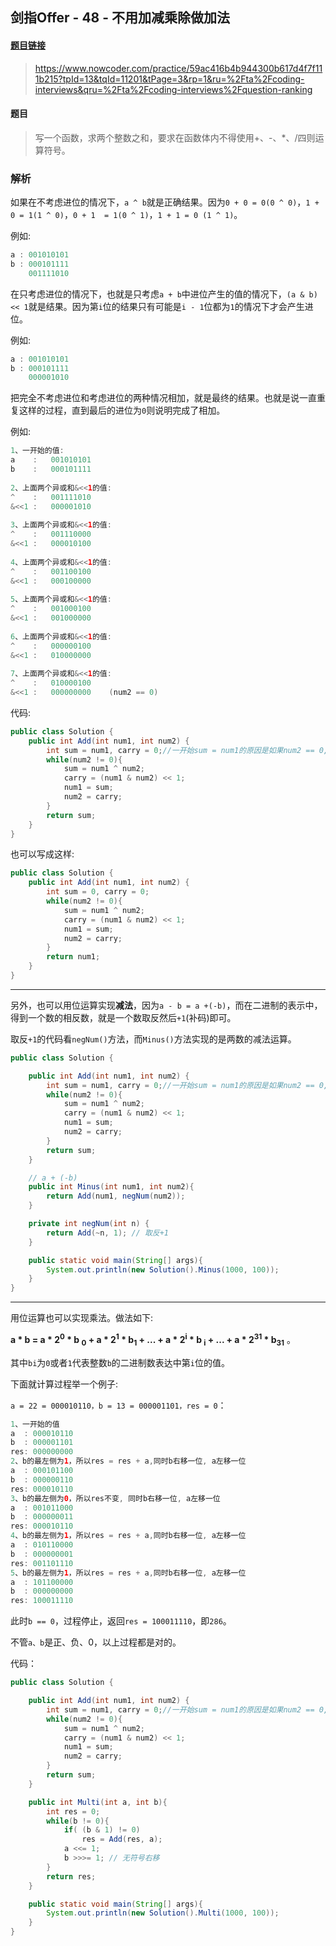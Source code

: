 ## 剑指Offer - 48 - 不用加减乘除做加法

#### [题目链接](https://www.nowcoder.com/practice/59ac416b4b944300b617d4f7f111b215?tpId=13&tqId=11201&tPage=3&rp=1&ru=%2Fta%2Fcoding-interviews&qru=%2Fta%2Fcoding-interviews%2Fquestion-ranking)


> https://www.nowcoder.com/practice/59ac416b4b944300b617d4f7f111b215?tpId=13&tqId=11201&tPage=3&rp=1&ru=%2Fta%2Fcoding-interviews&qru=%2Fta%2Fcoding-interviews%2Fquestion-ranking
#### 题目

> 写一个函数，求两个整数之和，要求在函数体内不得使用+、-、*、/四则运算符号。

### 解析

如果在不考虑进位的情况下，`a ^ b`就是正确结果。因为`0 + 0 = 0(0 ^ 0)`，`1 + 0 = 1(1 ^ 0)`，`0 + 1  = 1(0 ^ 1)`，`1 + 1 = 0 (1 ^ 1)`。

例如:

```java
a : 001010101
b : 000101111
    001111010
```

在只考虑进位的情况下，也就是只考虑`a + b`中进位产生的值的情况下，`(a & b) << 1`就是结果。因为第`i`位的结果只有可能是`i - 1`位都为`1`的情况下才会产生进位。

例如:

```java
a : 001010101
b : 000101111
    000001010
```

把完全不考虑进位和考虑进位的两种情况相加，就是最终的结果。也就是说一直重复这样的过程，直到最后的进位为`0`则说明完成了相加。

例如:

```java
1、一开始的值:
a    :   001010101
b    :   000101111
    
2、上面两个异或和&<<1的值:
^    :   001111010
&<<1 :   000001010
    
3、上面两个异或和&<<1的值:
^    :   001110000
&<<1 :   000010100
    
4、上面两个异或和&<<1的值:
^    :   001100100
&<<1 :   000100000
    
5、上面两个异或和&<<1的值:
^    :   001000100
&<<1 :   001000000
    
6、上面两个异或和&<<1的值:
^    :   000000100
&<<1 :   010000000
    
7、上面两个异或和&<<1的值:
^    :   010000100
&<<1 :   000000000    (num2 == 0)
```

代码:

```java
public class Solution {
    public int Add(int num1, int num2) {
        int sum = num1, carry = 0;//一开始sum = num1的原因是如果num2 == 0,后面我直接返回sum，而不是num1
        while(num2 != 0){
            sum = num1 ^ num2;
            carry = (num1 & num2) << 1;
            num1 = sum;
            num2 = carry;
        }
        return sum;
    }
}
```

也可以写成这样:

```java
public class Solution {
    public int Add(int num1, int num2) {
        int sum = 0, carry = 0;
        while(num2 != 0){
            sum = num1 ^ num2;
            carry = (num1 & num2) << 1;
            num1 = sum;
            num2 = carry;
        }
        return num1;
    }
}
```

***

另外，也可以用位运算实现**减法**，因为`a - b = a +(-b)`，而在二进制的表示中，得到一个数的相反数，就是一个数取反然后`+1`(补码)即可。

取反`+1`的代码看`negNum()`方法，而`Minus()`方法实现的是两数的减法运算。

```java
public class Solution {

    public int Add(int num1, int num2) {
        int sum = num1, carry = 0;//一开始sum = num1的原因是如果num2 == 0,后面我直接返回sum，而不是num1
        while(num2 != 0){
            sum = num1 ^ num2;
            carry = (num1 & num2) << 1;
            num1 = sum;
            num2 = carry;
        }
        return sum;
    }

    // a + (-b)
    public int Minus(int num1, int num2){
        return Add(num1, negNum(num2));
    }

    private int negNum(int n) {
        return Add(~n, 1); // 取反+1
    }

    public static void main(String[] args){
        System.out.println(new Solution().Minus(1000, 100));
    }
}
```

***

用位运算也可以实现乘法。做法如下:

**a * b = a * 2<sup>0</sup> * b <sub>0</sub> + a * 2<sup>1</sup> * b<sub>1</sub> + ... + a * 2<sup>i</sup> * b <sub>i</sub> + ... + a * 2<sup>31</sup> * b<sub>31</sub>** 。

其中`bi`为`0`或者`1`代表整数`b`的二进制数表达中第`i`位的值。

下面就计算过程举一个例子:

`a = 22 = 000010110，b = 13 = 000001101，res = 0`：

```java
1、一开始的值
a  : 000010110
b  : 000001101
res: 000000000
2、b的最左侧为1，所以res = res + a,同时b右移一位, a左移一位
a  : 000101100
b  : 000000110
res: 000010110
3、b的最左侧为0，所以res不变, 同时b右移一位, a左移一位
a  : 001011000
b  : 000000011
res: 000010110
4、b的最左侧为1，所以res = res + a,同时b右移一位, a左移一位
a  : 010110000
b  : 000000001
res: 001101110
5、b的最左侧为1，所以res = res + a,同时b右移一位, a左移一位
a  : 101100000
b  : 000000000
res: 100011110
```

此时`b == 0`，过程停止，返回`res = 100011110`，即`286`。

不管`a、b`是正、负、0，以上过程都是对的。

代码：

```java
public class Solution {

    public int Add(int num1, int num2) {
        int sum = num1, carry = 0;//一开始sum = num1的原因是如果num2 == 0,后面我直接返回sum，而不是num1
        while(num2 != 0){
            sum = num1 ^ num2;
            carry = (num1 & num2) << 1;
            num1 = sum;
            num2 = carry;
        }
        return sum;
    }

    public int Multi(int a, int b){
        int res = 0;
        while(b != 0){
            if( (b & 1) != 0)
                res = Add(res, a);
            a <<= 1;
            b >>>= 1; // 无符号右移
        }
        return res;
    }

    public static void main(String[] args){
        System.out.println(new Solution().Multi(1000, 100));
    }
}
```



